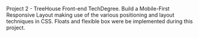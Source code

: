 Project 2 - TreeHouse Front-end TechDegree. Build a Mobile-First Responsive Layout making use of the various positioning and layout techniques in CSS. Floats and flexible box were be implemented during this project.
